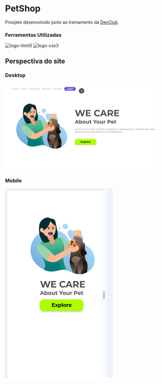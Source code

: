 <h1>PetShop</h1>

<p>Proojeto desenvolvido junto ao treinamento da <a href="https://rodolfomori.com.br/devclub">DevClub</a>.</p>

<h3>Ferramentas Utilizadas</h3>
<img src="https://img.shields.io/badge/HTML5-E34F26?style=for-the-badge&logo=html5&logoColor=white" alt="logo-html5">
<img src="https://img.shields.io/badge/CSS3-1572B6?style=for-the-badge&logo=css3&logoColor=white" alt="logo-css3">

<h2>Perspectiva do site</h2>
<h3>Desktop</h3>
<img src="https://github.com/EvandroJMoreira/PetShop/blob/main/img/print01.png?raw=true" width=500px>
<h3>Mobile</h3>
<img src="https://github.com/EvandroJMoreira/PetShop/blob/main/img/print02.png?raw=true" hight=300px>
